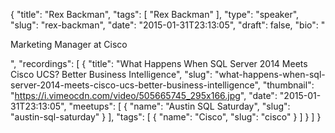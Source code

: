 {
  "title": "Rex Backman",
  "tags": [
    "Rex Backman"
  ],
  "type": "speaker",
  "slug": "rex-backman",
  "date": "2015-01-31T23:13:05",
  "draft": false,
  "bio": "<p>Marketing Manager at Cisco</p>",
  "recordings": [
    {
      "title": "What Happens When SQL Server 2014 Meets Cisco UCS? Better Business Intelligence",
      "slug": "what-happens-when-sql-server-2014-meets-cisco-ucs-better-business-intelligence",
      "thumbnail": "https://i.vimeocdn.com/video/505665745_295x166.jpg",
      "date": "2015-01-31T23:13:05",
      "meetups": [
        {
          "name": "Austin SQL Saturday",
          "slug": "austin-sql-saturday"
        }
      ],
      "tags": [
        {
          "name": "Cisco",
          "slug": "cisco"
        }
      ]
    }
  ]
}